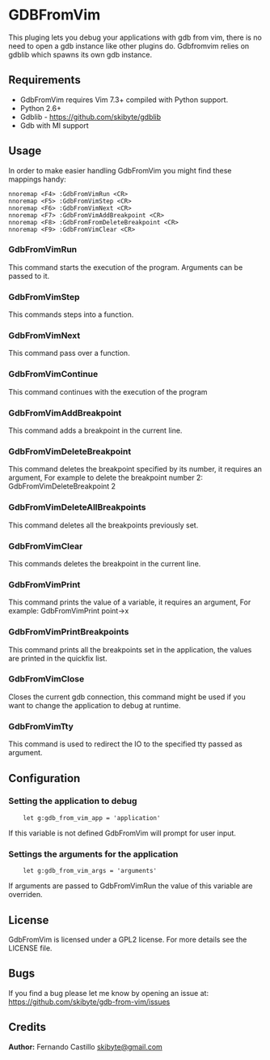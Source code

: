# GDBFromVim
This pluging lets you debug your applications with gdb from vim, there is no
need to open a gdb instance like other plugins do.
Gdbfromvim relies on gdblib which spawns its own gdb instance.

## Requirements
* GdbFromVim requires Vim 7.3+ compiled with Python support.
* Python 2.6+
* Gdblib - https://github.com/skibyte/gdblib 
* Gdb with MI support

## Usage
In order to make easier handling GdbFromVim you might find these mappings handy:

    nnoremap <F4> :GdbFromVimRun <CR>
    nnoremap <F5> :GdbFromVimStep <CR>
    nnoremap <F6> :GdbFromVimNext <CR>
    nnoremap <F7> :GdbFromVimAddBreakpoint <CR>
    nnoremap <F8> :GdbFromFromDeleteBreakpoint <CR>
    nnoremap <F9> :GdbFromVimClear <CR>

### GdbFromVimRun
This command starts the execution of the program. Arguments can be passed to it.

### GdbFromVimStep
This commands steps into a function.

### GdbFromVimNext
This command pass over a function.

### GdbFromVimContinue
This command continues with the execution of the program

### GdbFromVimAddBreakpoint
This command adds a breakpoint in the current line.

### GdbFromVimDeleteBreakpoint
This command deletes the breakpoint specified by its number, it requires an
argument, For example to delete the breakpoint number 2:
    GdbFromVimDeleteBreakpoint 2 

### GdbFromVimDeleteAllBreakpoints
This command deletes all the breakpoints previously set.

### GdbFromVimClear
This commands deletes the breakpoint in the current line.

### GdbFromVimPrint
This command prints the value of a variable, it requires an argument, For example:
    GdbFromVimPrint point->x

### GdbFromVimPrintBreakpoints
This command prints all the breakpoints set in the application, the values are printed in the quickfix list.

### GdbFromVimClose 
Closes the current gdb connection, this command might be used if you want to change 
the application to debug at runtime.

### GdbFromVimTty 
This command is used to redirect the IO to the specified tty passed as argument.

## Configuration

### Setting the application to debug
        let g:gdb_from_vim_app = 'application'

If this variable is not defined GdbFromVim will prompt for user input.

### Settings the arguments for the application
        let g:gdb_from_vim_args = 'arguments'

If arguments are passed to GdbFromVimRun the value of this variable are overriden.

## License
GdbFromVim is licensed under a GPL2 license. For more details see the LICENSE file.

## Bugs
If you find a bug please let me know by opening an issue at:
https://github.com/skibyte/gdb-from-vim/issues

## Credits
**Author:** Fernando Castillo skibyte@gmail.com
